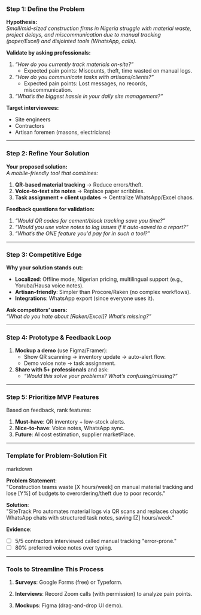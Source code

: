 ### **Step 1: Define the Problem**

**Hypothesis:**  
_Small/mid-sized construction firms in Nigeria struggle with material waste, project delays, and miscommunication due to manual tracking (paper/Excel) and disjointed tools (WhatsApp, calls)._

**Validate by asking professionals:**

1. _“How do you currently track materials on-site?”_
    - Expected pain points: Miscounts, theft, time wasted on manual logs.
2. _“How do you communicate tasks with artisans/clients?”_
    - Expected pain points: Lost messages, no records, miscommunication.
3. _“What’s the biggest hassle in your daily site management?”_

**Target interviewees:**
- Site engineers
- Contractors
- Artisan foremen (masons, electricians)

---

### **Step 2: Refine Your Solution**

**Your proposed solution:**  
_A mobile-friendly tool that combines:_

1. **QR-based material tracking** → Reduce errors/theft.
2. **Voice-to-text site notes** → Replace paper scribbles.
3. **Task assignment + client updates** → Centralize WhatsApp/Excel chaos.
    

**Feedback questions for validation:**
1. _“Would QR codes for cement/block tracking save you time?”_
2. _“Would you use voice notes to log issues if it auto-saved to a report?”_
3. _“What’s the ONE feature you’d pay for in such a tool?”_

---

### **Step 3: Competitive Edge**
**Why your solution stands out:**
- **Localized**: Offline mode, Nigerian pricing, multilingual support (e.g., Yoruba/Hausa voice notes).
- **Artisan-friendly**: Simpler than Procore/Raken (no complex workflows).
- **Integrations**: WhatsApp export (since everyone uses it).

**Ask competitors’ users:**  
_“What do you hate about [Raken/Excel]? What’s missing?”_

---
### **Step 4: Prototype & Feedback Loop**

1. **Mockup a demo** (use Figma/Framer):
    - Show QR scanning → inventory update → auto-alert flow.
    - Demo voice note → task assignment.
2. **Share with 5+ professionals** and ask:
    - _“Would this solve your problems? What’s confusing/missing?”_

---

### **Step 5: Prioritize MVP Features**
Based on feedback, rank features:
1. **Must-have**: QR inventory + low-stock alerts.
2. **Nice-to-have**: Voice notes, WhatsApp sync.
3. **Future**: AI cost estimation, supplier marketPlace.
    

---

### **Template for Problem-Solution Fit**

markdown

**Problem Statement**:  
"Construction teams waste [X hours/week] on manual material tracking and lose [Y%] of budgets to overordering/theft due to poor records."  

**Solution**:  
"SiteTrack Pro automates material logs via QR scans and replaces chaotic WhatsApp chats with structured task notes, saving [Z] hours/week."  

**Evidence**:  
- [ ] 5/5 contractors interviewed called manual tracking "error-prone."  
- [ ] 80% preferred voice notes over typing.  

---

### **Tools to Streamline This Process**

1. **Surveys**: Google Forms (free) or Typeform.
    
2. **Interviews**: Record Zoom calls (with permission) to analyze pain points.
    
3. **Mockups**: Figma (drag-and-drop UI demo).
